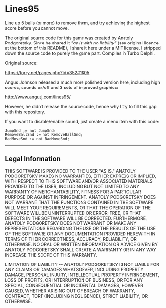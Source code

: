 # Lines95
Line up 5 balls (or more) to remove them, and try achieving the highest score before you cannot move.

The original source code for this game was created by Anatoly Podgoretsky. Since he shared it _"as is with no liability"_ (see original licence at the bottom of this README), I share it here under a MIT license. I stripped down the source code to purely the game part. Compiles in Turbo Delphi.

Original source:

https://torry.net/pages.php?id=352#1805

Angus Johnson released a much more polished version here, including high scores, sounds on/off and 3 sets of improved graphics:

http://www.angusj.com/lines95/

However, he didn't release the source code, hence why I try to fill this gap with this repository.

If you want to disable/enable sound, just create a menu item with this code:

```
JumpSnd := not JumpSnd;
RemoveBallSnd := not RemoveBallSnd;
BadMoveSnd := not BadMoveSnd;
```
-----------------
Legal Information
-----------------

THIS SOFTWARE IS PROVIDED TO THE USER "AS IS."
ANATOLY PODGORETSKY MAKES NO WARRANTIES, EITHER EXPRESS OR IMPLIED,
WITH RESPECT TO THIS SOFTWARE AND/OR ASSOCIATED MATERIALS PROVIDED TO
THE USER, INCLUDING BUT NOT LIMITED TO ANY WARRANTY OF MERCHANTABILITY,
FITNESS FOR A PARTICULAR PURPOSE OR AGAINST INFRINGEMENT.
ANATOLY PODGORETSKY DOES NOT WARRANT THAT THE FUNCTIONS
CONTAINED IN THE SOFTWARE WILL MEET YOUR REQUIREMENTS, OR THAT THE
OPERATION OF THE SOFTWARE WILL BE UNINTERRUPTED OR ERROR-FREE, OR THAT
DEFECTS IN THE SOFTWARE WILL BE CORRECTED.
FURTHERMORE, ANATOLY PODGORETSKY DOES NOT WARRANT OR MAKE ANY REPRESENTATIONS
REGARDING THE USE OR THE RESULTS OF THE USE OF THE SOFTWARE OR ANY
DOCUMENTATION PROVIDED HEREWITH IN TERMS OF THEIR CORRECTNESS, ACCURACY,
RELIABILITY, OR OTHERWISE.  NO ORAL OR WRITTEN INFORMATION OR ADVICE
GIVEN BY ANATOLY PODGORETSKY SHALL CREATE A WARRANTY OR IN ANY WAY
INCREASE THE SCOPE OF THIS WARRANTY.

LIMITATION OF LIABILITY -- ANATOLY PODGORETSKY IS NOT LIABLE FOR ANY
CLAIMS OR DAMAGES WHATSOEVER, INCLUDING PROPERTY DAMAGE, PERSONAL INJURY,
INTELLECTUAL PROPERTY INFRINGEMENT, LOSS OF PROFITS, OR INTERRUPTION OF
BUSINESS, OR FOR ANY SPECIAL, CONSEQUENTIAL OR INCIDENTAL DAMAGES, HOWEVER
CAUSED, WHETHER ARISING OUT OF BREACH OF WARRANTY, CONTRACT, TORT
(INCLUDING NEGLIGENCE), STRICT LIABILITY, OR OTHERWISE.
